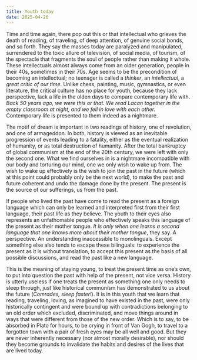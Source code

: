 ```yaml
---
title: Youth today
date: 2025-04-26
---
```

Time and time again, there pop out this or that intellectual who grieves the death of reading, of traveling, of deep attention, of genuine social bonds, and so forth. They say the masses today are paralyzed and manipulated, surrendered to the toxic allure of television, of social media, of tourism, of the spectacle that fragments the soul of people rather than making it whole. These intellectuals almost always come from an older generation, people in their 40s, sometimes in their 70s. Age seems to be the precondition of becoming an intellectual; no teenager is called a *thinker*, an *intellectual*, a *great critic of our time*. Unlike chess, painting, music, gymnastics, or even literature, the critical culture has no place for youth, because they lack perspective, lack a life in the olden days to compare contemporary life with. *Back 50 years ago, we were this or that. We read Lacan together in the empty classroom at night, and we fell in love with each other.* Contemporary life is presented to them indeed as a nightmare.

The motif of dream is important in two readings of history, one of revolution, and one of armageddon. In both, history is viewed as an inevitable progression of events leading to a fatality, either as the eventual realization of humanity, or as total destruction of humanity. After the total bankruptcy of global communism at the end of the 20th century, we were left with only the second one. What we find ourselves in is a nightmare incompatible with our body and torturing our mind, one we only wish to wake up from. The wish to wake up effectively is the wish to join the past in the future (which at this point could probably only be the next world), to make the past and future coherent and undo the damage done by the present. The present is the source of our sufferings, us from the past.

If people who lived the past have come to read the present as a foreign language which can only be learned and interpreted first from their first language, their past life as they believe. The youth to their eyes also represents an unfathomable people who effectively speaks this language of the present as their mother tongue. *It is only when one learns a second language that one knows more about their mother tongue*, they say. A perspective. An understanding inaccessible to monolinguals. Except something else also tends to escape these bilinguals: to experience the present as it is without translation, to accept this present as the basis of all possible discussions, and read the past like a new language.

This is the meaning of staying young, to treat the present time as one’s own, to put into question the past with help of the present, not vice versa. History is utterly useless if one treats the present as something one only needs to sleep through, just like historical communism has demonstrated to us about the future (*Comrades, sleep faster!*). It is in this youth that we learn that reading, traveling, loving, as imagined to have existed in the past, were only historically contingent and were bound up with contradictions belonging to an old order which excluded, discriminated, and move things around in ways that were different from those of the new order. Which is to say, to be absorbed in Plato for hours, to be crying in front of Van Gogh, to travel to a forgotten town with a pair of fresh eyes may be all well and good. But they are never inherently necessary (nor almost morally desirable), nor should they become grounds to invalidate the habits and desires of the lives that are lived today.

